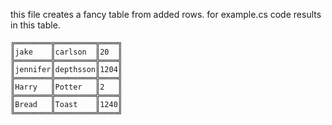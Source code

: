 this file creates a fancy table from added rows.
for example.cs code results in this table.

```
╔════════╦═════════╦════╗
║jake    ║carlson  ║20  ║
╠════════╬═════════╬════╣
║jennifer║depthsson║1204║
╠════════╬═════════╬════╣
║Harry   ║Potter   ║2   ║
╠════════╬═════════╬════╣
║Bread   ║Toast    ║1240║
╚════════╩═════════╩════╝
